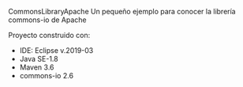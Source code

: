 CommonsLibraryApache
Un pequeño ejemplo para conocer la librería commons-io de Apache

Proyecto construido con:
- IDE: Eclipse v.2019-03
- Java SE-1.8
- Maven 3.6
- commons-io 2.6
